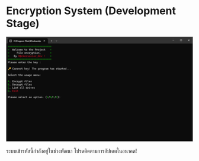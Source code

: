 # Encryption System (Development Stage)

![Screenshot](Screenshot%202025-03-21%20163525.png)

ระบบเข้ารหัสนี้กำลังอยู่ในช่วงพัฒนา โปรดติดตามการอัปเดตในอนาคต!
